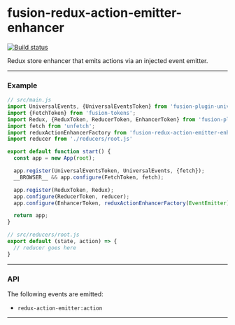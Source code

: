 # fusion-redux-action-emitter-enhancer

[![Build status](https://badge.buildkite.com/1864b671ca8edc1b7a6f8470ae320c6163268c23c4085ee82a.svg?branch=master)](https://buildkite.com/uberopensource/fusion-redux-action-emitter-enhancer)

Redux store enhancer that emits actions via an injected event emitter.

---

### Example

```js
// src/main.js
import UniversalEvents, {UniversalEventsToken} from 'fusion-plugin-universal-events';
import {FetchToken} from 'fusion-tokens';
import Redux, {ReduxToken, ReducerToken, EnhancerToken} from 'fusion-plugin-react-redux';
import fetch from 'unfetch';
import reduxActionEnhancerFactory from 'fusion-redux-action-emitter-enhancer';
import reducer from './reducers/root.js'

export default function start() {
  const app = new App(root);

  app.register(UniversalEventsToken, UniversalEvents, {fetch});
  __BROWSER__ && app.configure(FetchToken, fetch);

  app.register(ReduxToken, Redux);
  app.configure(ReducerToken, reducer);
  app.configure(EnhancerToken, reduxActionEnhancerFactory(EventEmitter));

  return app;
}

// src/reducers/root.js
export default (state, action) => {
  // reducer goes here
}
```

---

### API

The following events are emitted:

- `redux-action-emitter:action`

---
